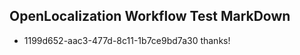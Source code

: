 ## OpenLocalization Workflow Test MarkDown
* 1199d652-aac3-477d-8c11-1b7ce9bd7a30 
thanks!<!--HONumber=Mar16_HO1-->
